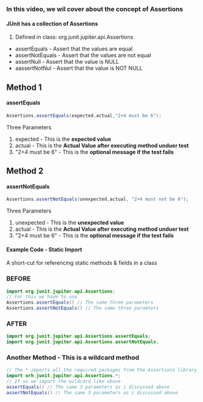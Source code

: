 ### In this video, we wil cover about the concept of Assertions 

#### JUnit has a collection of Assertions
1. Defined in class: org.junit.jupiter.api.Assertions
  - assertEquals - Assert that the values are equal 
  - assertNotEquals - Assert that the values are not equal 
  - assertNull - Assert that the value is NULL 
  - aassertNotNul - Assert that the value is NOT NULL 


## Method 1
#### assertEquals
```Java
Assertions.assertEquals(expected,actual,"2+4 must be 6");
```
Three Parameters
1. expected - This is the **expected value**
2. actual - This is the **Actual Value after executing method unduer test**
3. "2+4  must be 6" - This is the **optional message if the test fails**

## Method 2
#### assertNotEquals 
```Java
Assertions.assertNotEquals(unexpected,actual, "2+4 must not be 6");
```
Three Parameters
1. unexpected - This is the **unexpected value**
2. actual - This is the **Actual Value after executing method unduer test**
3. "2+4  must be 6" - This is the **optional message if the test fails**

#### Example Code - Static Import 
A short-cut for referencing static methods & fields in a class
### BEFORE
```Java
import org.junit.jupiter.api.Assertions;
// For this we have to use 
Assertions.assertEquals() // The same three parameters
Assertions.assertNotEquals() // The same three paramters
```
### AFTER 
```Java
import org.junit.jupiter.api.Assertions.assertEquals;
import org.junit.jupiter.api.Assertions.assertNotEquals;
```
### Another Method - This is a wildcard method
```Java
// The * imports all the required packages from the Assertions library
import orh.junit.jupiter.api.Assertions.*;
// If so we import the wildcard like above 
assertEquals() // The same 3 parameters as i discussed above
assertNotEquals() // The same 3 parameters as i discussed above
```



